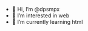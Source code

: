 - 👋 Hi, I’m @dpsmpx
- 👀 I’m interested in web
- 🌱 I’m currently learning html

<!---
dpsmpx/dpsmpx is a ✨ special ✨ repository because its `README.md` (this file) appears on your GitHub profile.
You can click the Preview link to take a look at your changes.
--->
